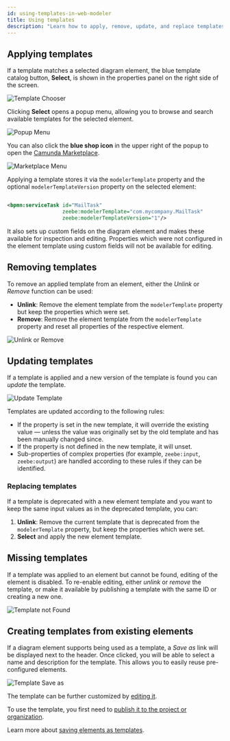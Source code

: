 ```yaml
---
id: using-templates-in-web-modeler
title: Using templates
description: "Learn how to apply, remove, update, and replace templates."
---
```


## Applying templates

If a template matches a selected diagram element, the blue template catalog button, **Select**, is shown in the properties panel on the right side of the screen.

![Template Chooser](./img/chooser.png)

Clicking **Select** opens a popup menu, allowing you to browse and search available templates for the
selected element.

![Popup Menu](./img/modal.png)

You can also click the **blue shop icon** in the upper right of the popup to open the [Camunda Marketplace](/components/modeler/web-modeler/camunda-marketplace.md).

![Marketplace Menu](./img/marketplace.png)

Applying a template stores it via the `modelerTemplate` property and the optional `modelerTemplateVersion` property
on the selected element:

```xml

<bpmn:serviceTask id="MailTask"
                  zeebe:modelerTemplate="com.mycompany.MailTask"
                  zeebe:modelerTemplateVersion="1"/>
```

It also sets up custom fields on the diagram element and makes these available for inspection and editing.
Properties which were not configured in the element template using custom fields will not be available for editing.

## Removing templates

To remove an applied template from an element, either the _Unlink_ or _Remove_ function can be used:

- **Unlink**: Remove the element template from the `modelerTemplate` property but keep the properties which were set.
- **Remove**: Remove the element template from the `modelerTemplate` property and reset all properties of the respective element.

![Unlink or Remove](./img/unlink-remove.png)

## Updating templates

If a template is applied and a new version of the template is found you can _update_ the template.

![Update Template](./img/update-template.png)

Templates are updated according to the following rules:

- If the property is set in the new template, it will override the existing value — unless the value was originally set by the old template and has been manually changed since.
- If the property is not defined in the new template, it will unset.
- Sub-properties of complex properties (for example, `zeebe:input`, `zeebe:output`) are handled
  according to these rules if they can be identified.

### Replacing templates

If a template is deprecated with a new element template and you want to keep the same input values as in the
deprecated template, you can:

1. **Unlink**: Remove the current template that is deprecated from the `modelerTemplate` property, but keep the properties
   which
   were set.
2. **Select** and apply the new element template.

## Missing templates

If a template was applied to an element but cannot be found, editing of the element is disabled. To re-enable editing, either _unlink_ or _remove_ the template, or make it available by publishing a template with the same ID or creating a new one.

![Template not Found](./img/template-not-found.png)

## Creating templates from existing elements

If a diagram element supports being used as a template, a _Save as_ link will be displayed next to the header. Once clicked, you will be able to select a name and description for the template. This allows you to easily reuse pre-configured elements.

![Template Save as](./img/save-as.png)

The template can be further customized by [editing it](/components/connectors/manage-connector-templates.md).

To use the template, you first need to [publish it to the project or organization](/components/connectors/manage-connector-templates.md#publish-a-connector-template).

Learn more about [saving elements as templates](./save-as-element-templates.md).
